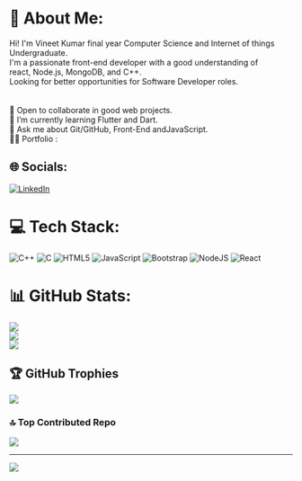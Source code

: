 # 💫 About Me:
Hi! I'm Vineet Kumar final year Computer Science and Internet of things Undergraduate. <br>I'm a passionate front-end developer with a good understanding of <br>react, Node.js, MongoDB, and C++.<br>Looking for better opportunities for Software Developer roles.  <br><br><br>🤝 Open to collaborate in good web projects.<br>🌱 I’m currently learning Flutter and Dart.<br>💬 Ask me about Git/GitHub,  Front-End andJavaScript.<br>👩‍💻 Portfolio : <br>


## 🌐 Socials:
 [![LinkedIn](https://img.shields.io/badge/LinkedIn-%230077B5.svg?logo=linkedin&logoColor=white)](https://www.linkedin.com/in/vineet-kumar-developer/) 

# 💻 Tech Stack:
![C++](https://img.shields.io/badge/c++-%2300599C.svg?style=for-the-badge&logo=c%2B%2B&logoColor=white) ![C](https://img.shields.io/badge/c-%2300599C.svg?style=for-the-badge&logo=c&logoColor=white)  ![HTML5](https://img.shields.io/badge/html5-%23E34F26.svg?style=for-the-badge&logo=html5&logoColor=white) ![JavaScript](https://img.shields.io/badge/javascript-%23323330.svg?style=for-the-badge&logo=javascript&logoColor=%23F7DF1E)  ![Bootstrap](https://img.shields.io/badge/bootstrap-%238511FA.svg?style=for-the-badge&logo=bootstrap&logoColor=white) ![NodeJS](https://img.shields.io/badge/node.js-6DA55F?style=for-the-badge&logo=node.js&logoColor=white) ![React](https://img.shields.io/badge/react-%2320232a.svg?style=for-the-badge&logo=react&logoColor=%2361DAFB) 

# 📊 GitHub Stats:
![](https://github-readme-stats.vercel.app/api?username=VineetKumarWork&theme=dark&hide_border=false&include_all_commits=false&count_private=true)<br/>
![](https://github-readme-streak-stats.herokuapp.com/?user=VineetKumarWork&theme=dark&hide_border=false)<br/>
![](https://github-readme-stats.vercel.app/api/top-langs/?username=VineetKumarWork&theme=dark&hide_border=false&include_all_commits=false&count_private=true&layout=compact)

## 🏆 GitHub Trophies
![](https://github-profile-trophy.vercel.app/?username=VineetKumarWork&theme=radical&no-frame=false&no-bg=false&margin-w=4)

### 🔝 Top Contributed Repo
![](https://github-contributor-stats.vercel.app/api?username=VineetKumarWork&limit=5&theme=dark&combine_all_yearly_contributions=true)

---
[![](https://visitcount.itsvg.in/api?id=VineetKumarWork&icon=0&color=3)](https://visitcount.itsvg.in)

<!-- Proudly created with GPRM ( https://gprm.itsvg.in ) -->
